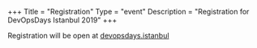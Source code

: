 +++
Title = "Registration"
Type = "event"
Description = "Registration for DevOpsDays Istanbul 2019"
+++

<div style="width:100%; text-align:left;">

Registration will be open at <a href="https://devopsdays.istanbul/" target="_blank">devopsdays.istanbul</a></div></div>
</div>
